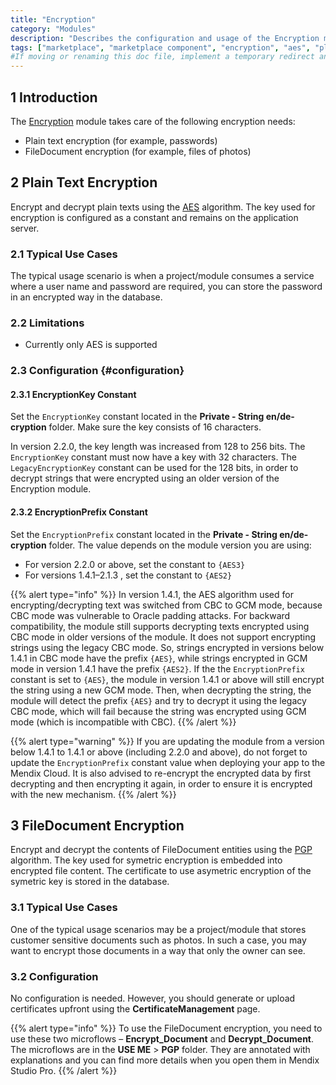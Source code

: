 ```yaml
---
title: "Encryption"
category: "Modules"
description: "Describes the configuration and usage of the Encryption module, which is available in the Mendix Marketplace."
tags: ["marketplace", "marketplace component", "encryption", "aes", "platform support"]
#If moving or renaming this doc file, implement a temporary redirect and let the respective team know they should update the URL in the product. See Mapping to Products for more details.
---
```


## 1 Introduction

The [Encryption](https://marketplace.mendix.com/link/component/1011/) module takes care of the following encryption needs:

* Plain text encryption (for example, passwords)
* FileDocument encryption (for example, files of photos)

## 2 Plain Text Encryption

Encrypt and decrypt plain texts using the [AES](https://en.wikipedia.org/wiki/Advanced_Encryption_Standard) algorithm. The key used for encryption is configured as a constant and remains on the application server.

### 2.1 Typical Use Cases

The typical usage scenario is when a project/module consumes a service where a user name and password are required, you can store the password in an encrypted way in the database. 

### 2.2 Limitations

* Currently only AES is supported

### 2.3 Configuration {#configuration}

#### 2.3.1 EncryptionKey Constant

Set the `EncryptionKey` constant located in the **Private - String en/de-cryption** folder. Make sure the key consists of 16 characters.

In version 2.2.0, the key length was increased from 128 to 256 bits. The `EncryptionKey` constant must now have a key with 32 characters. The `LegacyEncryptionKey` constant can be used for the 128 bits, in order to decrypt strings that were encrypted using an older version of the Encryption module.

#### 2.3.2 EncryptionPrefix Constant

Set the `EncryptionPrefix` constant located in the **Private - String en/de-cryption** folder. The value depends on the module version you are using:

* For version 2.2.0 or above, set the constant to `{AES3}`
* For versions 1.4.1–2.1.3 , set the constant to `{AES2}`

{{% alert type="info" %}}
In version 1.4.1, the AES algorithm used for encrypting/decrypting text was switched from CBC to GCM mode, because CBC mode was vulnerable to Oracle padding attacks. For backward compatibility, the module still supports decrypting texts encrypted using CBC mode in older versions of the module. It does not support encrypting strings using the legacy CBC mode. So, strings encrypted in versions below 1.4.1 in CBC mode have the prefix `{AES}`, while strings encrypted in GCM mode in version 1.4.1 have the prefix `{AES2}`. If the the `EncryptionPrefix` constant is set to `{AES}`, the module in version 1.4.1 or above will still encrypt the string using a new GCM mode. Then, when decrypting the string, the module will detect the prefix `{AES}` and try to decrypt it using the legacy CBC mode, which will fail because the string was encrypted using GCM mode (which is incompatible with CBC).
{{% /alert %}}

{{% alert type="warning" %}}
If you are updating the module from a version below 1.4.1 to 1.4.1 or above (including 2.2.0 and above), do not forget to update the `EncryptionPrefix` constant value when deploying your app to the Mendix Cloud. It is also advised to re-encrypt the encrypted data by first decrypting and then encrypting it again, in order to ensure it is encrypted with the new mechanism.
{{% /alert %}}

## 3 FileDocument Encryption

Encrypt and decrypt the contents of FileDocument entities using the [PGP](https://en.wikipedia.org/wiki/Pretty_Good_Privacy) algorithm. The key used for symetric encryption is embedded into encrypted file content. The certificate to use asymetric encryption of the symetric key is stored in the database.

### 3.1 Typical Use Cases

One of the typical usage scenarios may be a project/module that stores customer sensitive documents such as photos. In such a case, you may want to encrypt those documents in a way that only the owner can see.

### 3.2 Configuration

No configuration is needed. However, you should generate or upload certificates upfront using the **CertificateManagement** page.

{{% alert type="info" %}}
To use the FileDocument encryption, you need to use these two microflows – **Encrypt_Document** and **Decrypt_Document**. The microflows are in the **USE ME** > **PGP** folder. They are annotated with explanations and you can find more details when you open them in Mendix Studio Pro.
{{% /alert %}}
